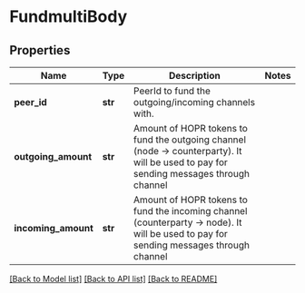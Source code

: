 # FundmultiBody

## Properties
Name | Type | Description | Notes
------------ | ------------- | ------------- | -------------
**peer_id** | **str** | PeerId to fund the outgoing/incoming channels with. | 
**outgoing_amount** | **str** | Amount of HOPR tokens to fund the outgoing channel (node -&gt; counterparty). It will be used to pay for sending messages through channel | 
**incoming_amount** | **str** | Amount of HOPR tokens to fund the incoming channel (counterparty -&gt; node). It will be used to pay for sending messages through channel | 

[[Back to Model list]](../README.md#documentation-for-models) [[Back to API list]](../README.md#documentation-for-api-endpoints) [[Back to README]](../README.md)

